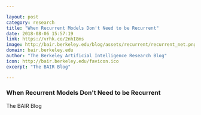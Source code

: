 ```yaml
---

layout: post
category: research
title: "When Recurrent Models Don't Need to be Recurrent"
date: 2018-08-06 15:57:19
link: https://vrhk.co/2nhI8ms
image: http://bair.berkeley.edu/blog/assets/recurrent/recurrent_net.png
domain: bair.berkeley.edu
author: "The Berkeley Artificial Intelligence Research Blog"
icon: http://bair.berkeley.edu/favicon.ico
excerpt: "The BAIR Blog"

---
```


### When Recurrent Models Don't Need to be Recurrent

The BAIR Blog
